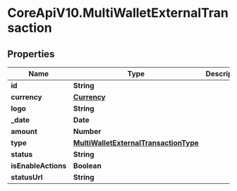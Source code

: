 # CoreApiV10.MultiWalletExternalTransaction

## Properties
Name | Type | Description | Notes
------------ | ------------- | ------------- | -------------
**id** | **String** |  | [optional] 
**currency** | [**Currency**](Currency.md) |  | [optional] 
**logo** | **String** |  | [optional] 
**_date** | **Date** |  | [optional] 
**amount** | **Number** |  | [optional] 
**type** | [**MultiWalletExternalTransactionType**](MultiWalletExternalTransactionType.md) |  | [optional] 
**status** | **String** |  | [optional] 
**isEnableActions** | **Boolean** |  | [optional] 
**statusUrl** | **String** |  | [optional] 


